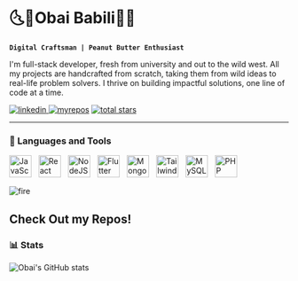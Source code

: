 # 🌜🌲Obai Babili🌲🌛

**`Digital Craftsman | Peanut Butter Enthusiast`**

I'm full-stack developer, fresh from university and out to the wild west. All my projects are handcrafted from scratch, taking them from wild ideas to real-life problem solvers. I thrive on building impactful solutions, one line of code at a time.

   <p align="left">
      <a href="https://www.linkedin.com/in/obabili">
        <img alt="linkedin" title="linkedin" src="https://custom-icon-badges.demolab.com/badge/-Let's_Connect!-blue?style=for-the-badge&logoColor=white&logo=LinkedInLink" />    
      </a>
      <a href="https://github.com/ObaiBB?tab=repositories">
         <img alt="myrepos" title="MyRepos" src="https://custom-icon-badges.demolab.com/badge/-My%20Repos-red?style=for-the-badge&logoColor=white&logo=repo"/></a>
      <a href="https://github.com/ObaiBB?tab=repositories&sort=stargazers">
         <img alt="total stars" title="Total stars on GitHub" src="https://custom-icon-badges.demolab.com/github/stars/ObaiBB?color=55960c&style=for-the-badge&labelColor=488207&logo=star"/></a>

      
   </p>

---

### 🧰 Languages and Tools

<img align="left" alt="JavaScript" width="40px" style="padding-right:10px;" src="https://cdn.jsdelivr.net/gh/devicons/devicon/icons/javascript/javascript-plain.svg" />
<img align="left" alt="React" width="40px" style="padding-right:10px;" src="https://cdn.jsdelivr.net/gh/devicons/devicon@latest/icons/react/react-original.svg" />
<img align="left" alt="NodeJS" width="40px" style="padding-right:10px;" src="https://cdn.jsdelivr.net/gh/devicons/devicon@latest/icons/nodejs/nodejs-original.svg" />
<img align="left" alt="Flutter" width="40px" style="padding-right:10px;" src="https://cdn.jsdelivr.net/gh/devicons/devicon@latest/icons/flutter/flutter-original.svg" />
<img align="left" alt="MongoDB" width="40px" style="padding-right:10px;" src="https://cdn.jsdelivr.net/gh/devicons/devicon@latest/icons/mongodb/mongodb-original.svg" />
<img align="left" alt="TailwindCSS" width="40px" style="padding-right:10px;" src="https://cdn.jsdelivr.net/gh/devicons/devicon@latest/icons/tailwindcss/tailwindcss-original.svg" />
<img align="left" alt="MySQL" width="40px" style="padding-right:10px;" src="https://cdn.jsdelivr.net/gh/devicons/devicon@latest/icons/mysql/mysql-original.svg" />
<img align="left" alt="PHP" width="40px" style="padding-right:10px;" src="https://cdn.jsdelivr.net/gh/devicons/devicon@latest/icons/php/php-original.svg" />


<br />

#

<div>
   <img alt="fire" name="fire" src="https://user-images.githubusercontent.com/74038190/216122041-518ac897-8d92-4c6b-9b3f-ca01dcaf38ee.png" />
   <h2>Check Out my Repos!</h2>
</div>

### 📊 Stats

![Obai's GitHub stats](https://github-readme-stats.vercel.app/api?username=obaibb&show_icons=true&theme=gruvbox)


